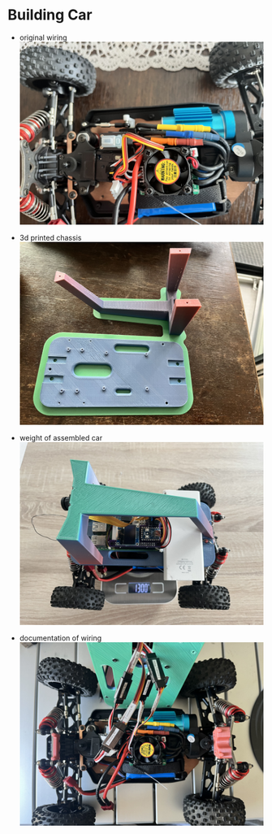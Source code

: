# Building Car

- original wiring
  ![](media/IMG_9825.jpeg)
  
- 3d printed chassis
  ![](media/IMG_0006.jpeg)

- weight of assembled car
  ![](media/IMG_0066.jpeg)

- documentation of wiring
  ![](media/IMG_0074.jpeg)

